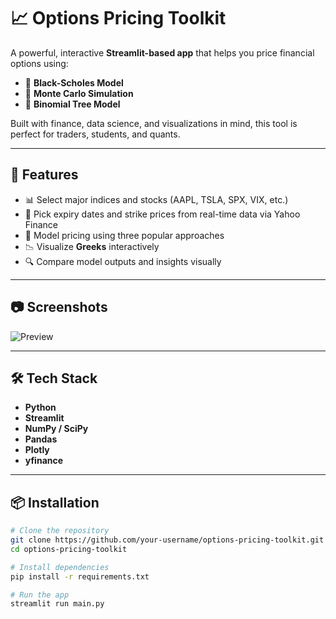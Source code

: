 # 📈 Options Pricing Toolkit

A powerful, interactive **Streamlit-based app** that helps you price financial options using:
- 🔹 **Black-Scholes Model**
- 🔹 **Monte Carlo Simulation**
- 🔹 **Binomial Tree Model**

Built with finance, data science, and visualizations in mind, this tool is perfect for traders, students, and quants.

---

## 🚀 Features

- 📊 Select major indices and stocks (AAPL, TSLA, SPX, VIX, etc.)
- 📅 Pick expiry dates and strike prices from real-time data via Yahoo Finance
- 🧮 Model pricing using three popular approaches
- 📉 Visualize **Greeks** interactively
- 🔍 Compare model outputs and insights visually

---

## 📷 Screenshots

![Preview](assets/app_preview.png)

---

## 🛠️ Tech Stack

- **Python**
- **Streamlit**
- **NumPy / SciPy**
- **Pandas**
- **Plotly**
- **yfinance**

---

## 📦 Installation

```bash
# Clone the repository
git clone https://github.com/your-username/options-pricing-toolkit.git
cd options-pricing-toolkit

# Install dependencies
pip install -r requirements.txt

# Run the app
streamlit run main.py
